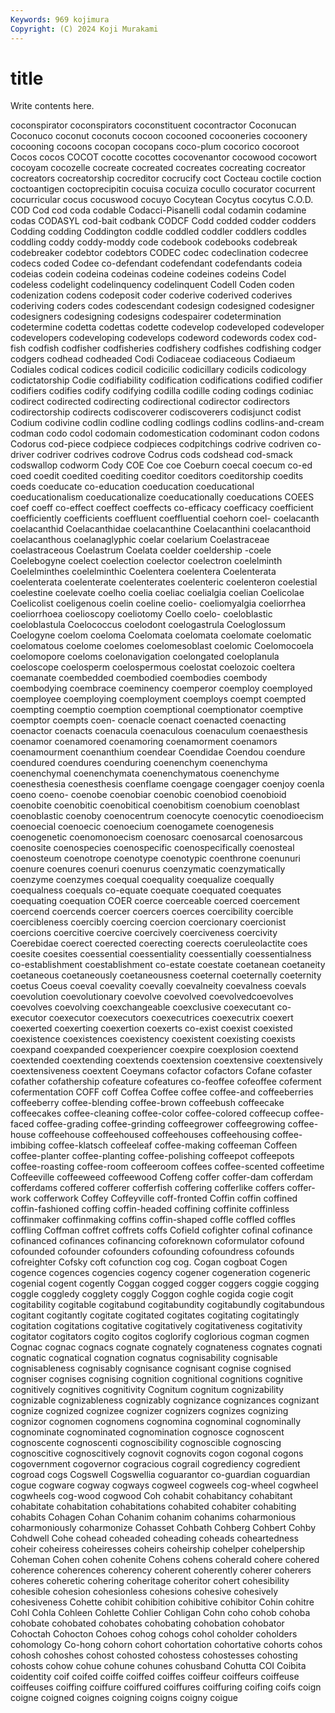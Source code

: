 ```yaml
---
Keywords: 969 kojimura
Copyright: (C) 2024 Koji Murakami
---
```


# title

Write contents here.



 coconspirator coconspirators coconstituent cocontractor Coconucan Coconuco coconut
coconuts cocoon cocooned cocooneries cocoonery cocooning cocoons cocopan cocopans coco-plum
cocorico cocoroot Cocos cocos COCOT cocotte cocottes cocovenantor cocowood cocowort
cocoyam cocozelle cocreate cocreated cocreates cocreating cocreator cocreators cocreatorship cocreditor
cocrucify coct Cocteau coctile coction coctoantigen coctoprecipitin cocuisa cocuiza cocullo
cocurator cocurrent cocurricular cocus cocuswood cocuyo Cocytean Cocytus cocytus C.O.D.
COD Cod cod coda codable Codacci-Pisanelli codal codamin codamine codas
CODASYL cod-bait codbank CODCF Codd codded codder codders Codding codding
Coddington coddle coddled coddler coddlers coddles coddling coddy coddy-moddy code
codebook codebooks codebreak codebreaker codebtor codebtors CODEC codec codeclination codecree
codecs coded Codee co-defendant codefendant codefendants codeia codeias codein codeina
codeinas codeine codeines codeins Codel codeless codelight codelinquency codelinquent Codell
Coden coden codenization codens codeposit coder coderive coderived coderives coderiving
coders codes codescendant codesign codesigned codesigner codesigners codesigning codesigns codespairer
codetermination codetermine codetta codettas codette codevelop codeveloped codeveloper codevelopers codeveloping
codevelops codeword codewords codex cod-fish codfish codfisher codfisheries codfishery codfishes
codfishing codger codgers codhead codheaded Codi Codiaceae codiaceous Codiaeum Codiales
codical codices codicil codicilic codicillary codicils codicology codictatorship Codie codifiability
codification codifications codified codifier codifiers codifies codify codifying codilla codille
coding codings codiniac codirect codirected codirecting codirectional codirector codirectors codirectorship
codirects codiscoverer codiscoverers codisjunct codist Codium codivine codlin codline codling
codlings codlins codlins-and-cream codman codo codol codomain codomestication codominant codon
codons Codorus cod-piece codpiece codpieces codpitchings codrive codriven co-driver codriver
codrives codrove Codrus cods codshead cod-smack codswallop codworm Cody COE
Coe coe Coeburn coecal coecum co-ed coed coedit coedited coediting
coeditor coeditors coeditorship coedits coeds coeducate co-education coeducation coeducational coeducationalism
coeducationalize coeducationally coeducations COEES coef coeff co-effect coeffect coeffects co-efficacy
coefficacy coefficient coefficiently coefficients coeffluent coeffluential coehorn coel- coelacanth coelacanthid
Coelacanthidae coelacanthine Coelacanthini coelacanthoid coelacanthous coelanaglyphic coelar coelarium Coelastraceae coelastraceous
Coelastrum Coelata coelder coeldership -coele Coelebogyne coelect coelection coelector coelectron
coelelminth Coelelminthes coelelminthic Coelentera coelentera Coelenterata coelenterata coelenterate coelenterates coelenteric
coelenteron coelestial coelestine coelevate coelho coelia coeliac coelialgia coelian Coelicolae
Coelicolist coeligenous coelin coeline coelio- coeliomyalgia coeliorrhea coeliorrhoea coelioscopy coeliotomy
Coello coelo- coeloblastic coeloblastula Coelococcus coelodont coelogastrula Coeloglossum Coelogyne coelom
coeloma Coelomata coelomata coelomate coelomatic coelomatous coelome coelomes coelomesoblast coelomic
Coelomocoela coelomopore coeloms coelonavigation coelongated coeloplanula coeloscope coelosperm coelospermous coelostat
coelozoic coeltera coemanate coembedded coembodied coembodies coembody coembodying coembrace coeminency
coemperor coemploy coemployed coemployee coemploying coemployment coemploys coempt coempted coempting
coemptio coemption coemptional coemptionator coemptive coemptor coempts coen- coenacle coenact
coenacted coenacting coenactor coenacts coenacula coenaculous coenaculum coenaesthesis coenamor coenamored
coenamoring coenamorment coenamors coenamourment coenanthium coendear Coendidae Coendou coendure coendured
coendures coenduring coenenchym coenenchyma coenenchymal coenenchymata coenenchymatous coenenchyme coenesthesia coenesthesis
coenflame coengage coengager coenjoy coenla coeno coeno- coenobe coenobiar coenobic
coenobiod coenobioid coenobite coenobitic coenobitical coenobitism coenobium coenoblast coenoblastic coenoby
coenocentrum coenocyte coenocytic coenodioecism coenoecial coenoecic coenoecium coenogamete coenogenesis coenogenetic
coenomonoecism coenosarc coenosarcal coenosarcous coenosite coenospecies coenospecific coenospecifically coenosteal coenosteum
coenotrope coenotype coenotypic coenthrone coenunuri coenure coenures coenuri coenurus coenzymatic
coenzymatically coenzyme coenzymes coequal coequality coequalize coequally coequalness coequals co-equate
coequate coequated coequates coequating coequation COER coerce coerceable coerced coercement
coercend coercends coercer coercers coerces coercibility coercible coercibleness coercibly coercing
coercion coercionary coercionist coercions coercitive coercive coercively coerciveness coercivity Coerebidae
coerect coerected coerecting coerects coeruleolactite coes coesite coesites coessential coessentiality
coessentially coessentialness co-establishment coestablishment co-estate coestate coetanean coetaneity coetaneous coetaneously
coetaneousness coeternal coeternally coeternity coetus Coeus coeval coevality coevally coevalneity
coevalness coevals coevolution coevolutionary coevolve coevolved coevolvedcoevolves coevolves coevolving coexchangeable
coexclusive coexecutant co-executor coexecutor coexecutors coexecutrices coexecutrix coexert coexerted coexerting
coexertion coexerts co-exist coexist coexisted coexistence coexistences coexistency coexistent coexisting
coexists coexpand coexpanded coexperiencer coexpire coexplosion coextend coextended coextending coextends
coextension coextensive coextensively coextensiveness coextent Coeymans cofactor cofactors Cofane cofaster
cofather cofathership cofeature cofeatures co-feoffee cofeoffee coferment cofermentation COFF coff
Coffea Coffee coffee coffee-and coffeeberries coffeeberry coffee-blending coffee-brown coffeebush coffeecake
coffeecakes coffee-cleaning coffee-color coffee-colored coffeecup coffee-faced coffee-grading coffee-grinding coffeegrower coffeegrowing
coffee-house coffeehouse coffeehoused coffeehouses coffeehousing coffee-imbibing coffee-klatsch coffeeleaf coffee-making coffeeman
Coffeen coffee-planter coffee-planting coffee-polishing coffeepot coffeepots coffee-roasting coffee-room coffeeroom coffees
coffee-scented coffeetime Coffeeville coffeeweed coffeewood Coffeng coffer coffer-dam cofferdam cofferdams
coffered cofferer cofferfish coffering cofferlike coffers coffer-work cofferwork Coffey Coffeyville
coff-fronted Coffin coffin coffined coffin-fashioned coffing coffin-headed coffining coffinite coffinless
coffinmaker coffinmaking coffins coffin-shaped coffle coffled coffles coffling Coffman coffret
coffrets coffs Cofield cofighter cofinal cofinance cofinanced cofinances cofinancing coforeknown
coformulator cofound cofounded cofounder cofounders cofounding cofoundress cofounds cofreighter Cofsky
coft cofunction cog cog. Cogan cogboat Cogen cogence cogences cogencies
cogency cogener cogeneration cogeneric cogenial cogent cogently Coggan cogged cogger
coggers coggie cogging coggle coggledy cogglety coggly Coggon coghle cogida
cogie cogit cogitability cogitable cogitabund cogitabundity cogitabundly cogitabundous cogitant cogitantly
cogitate cogitated cogitates cogitating cogitatingly cogitation cogitations cogitative cogitatively cogitativeness
cogitativity cogitator cogitators cogito cogitos coglorify coglorious cogman cogmen Cognac
cognac cognacs cognate cognately cognateness cognates cognati cognatic cognatical cognation
cognatus cognisability cognisable cognisableness cognisably cognisance cognisant cognise cognised cogniser
cognises cognising cognition cognitional cognitions cognitive cognitively cognitives cognitivity Cognitum
cognitum cognizability cognizable cognizableness cognizably cognizance cognizances cognizant cognize cognized
cognizee cognizer cognizers cognizes cognizing cognizor cognomen cognomens cognomina cognominal
cognominally cognominate cognominated cognomination cognosce cognoscent cognoscente cognoscenti cognoscibility cognoscible
cognoscing cognoscitive cognoscitively cognovit cognovits cogon cogonal cogons cogovernment cogovernor
cogracious cograil cogrediency cogredient cogroad cogs Cogswell Cogswellia coguarantor co-guardian
coguardian cogue cogware cogway cogways cogweel cogweels cog-wheel cogwheel cogwheels
cog-wood cogwood Coh cohabit cohabitancy cohabitant cohabitate cohabitation cohabitations cohabited
cohabiter cohabiting cohabits Cohagen Cohan Cohanim cohanim cohanims coharmonious coharmoniously
coharmonize Cohasset Cohbath Cohberg Cohbert Cohby Cohdwell Cohe cohead coheaded
coheading coheads coheartedness coheir coheiress coheiresses coheirs coheirship cohelper cohelpership
Coheman Cohen cohen cohenite Cohens cohens coherald cohere cohered coherence
coherences coherency coherent coherently coherer coherers coheres coheretic cohering coheritage
coheritor cohert cohesibility cohesible cohesion cohesionless cohesions cohesive cohesively cohesiveness
Cohette cohibit cohibition cohibitive cohibitor Cohin cohitre Cohl Cohla Cohleen
Cohlette Cohlier Cohligan Cohn coho cohob cohoba cohobate cohobated cohobates
cohobating cohobation cohobator Cohoctah Cohocton Cohoes cohog cohogs cohol coholder
coholders cohomology Co-hong cohorn cohort cohortation cohortative cohorts cohos cohosh
cohoshes cohost cohosted cohostess cohostesses cohosting cohosts cohow cohue cohune
cohunes cohusband Cohutta COI Coibita coidentity coif coifed coiffe coiffed
coiffes coiffeur coiffeurs coiffeuse coiffeuses coiffing coiffure coiffured coiffures coiffuring
coifing coifs coign coigne coigned coignes coigning coigns coigny coigue
